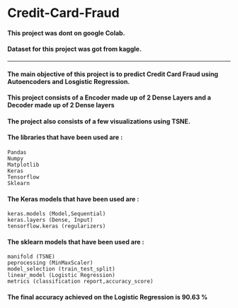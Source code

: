 # Credit-Card-Fraud

#### This project was dont on google Colab.
#### Dataset for this project was got from kaggle.

________________________________________________________________________________________________________________________
#### The main objective of this project is to predict Credit Card Fraud using Autoencoders and Losgistic Regression.
#### This project consists of a Encoder made up of 2 Dense Layers and a Decoder made up of 2 Dense layers
#### The project also consists of a few visualizations using TSNE.
#### The libraries that have been used are :
    Pandas
    Numpy
    Matplotlib
    Keras
    Tensorflow
    Sklearn
    
#### The Keras models that have been used are :
    keras.models (Model,Sequential)
    keras.layers (Dense, Input)
    tensorflow.keras (regularizers)
    
#### The sklearn models that have been used are :
    manifold (TSNE)
    peprocessing (MinMaxScaler)
    model_selection (train_test_split)
    linear_model (Logistic Regression)
    metrics (classification report,accuracy_score)

#### The final accuracy achieved on the Logistic Regression is 90.63 %

